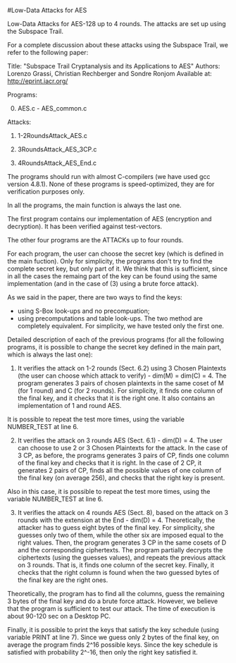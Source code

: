 #Low-Data Attacks for AES

Low-Data Attacks for AES-128 up to 4 rounds. The attacks are set up using the Subspace Trail.

For a complete discussion about these attacks using the Subspace Trail, we refer to the following paper:

Title: "Subspace Trail Cryptanalysis and its Applications to AES" Authors: Lorenzo Grassi, Christian Rechberger and Sondre Ronjom Available at: http://eprint.iacr.org/

Programs:

0) AES.c - AES_common.c

Attacks:

1) 1-2RoundsAttack_AES.c

2) 3RoundsAttack_AES_3CP.c

3) 4RoundsAttack_AES_End.c

The programs should run with almost C-compilers (we have used gcc version 4.8.1). None of these programs is speed-optimized, they are for verification purposes only.

In all the programs, the main function is always the last one.

The first program contains our implementation of AES (encryption and decryption). It has been verified against test-vectors.

The other four programs are the ATTACKs up to four rounds.

For each program, the user can choose the secret key (which is defined in the main fuction).
Only for simplicity, the programs don't try to find the complete secret key, but only part of it.
We think that this is sufficient, since in all the cases the remaing part of the key can be found using the same implementation (and in the case of (3) using a brute force attack).

As we said in the paper, there are two ways to find the keys:
- using S-Box look-ups and no precompuation;
- using precomputations and table look-ups.
The two method are completely equivalent.
For simplicity, we have tested only the first one. 

Detailed description of each of the previous programs (for all the following programs, it is possible to change the secret key defined in the main part,
which is always the last one):

1) It verifies the attack on 1-2 rounds (Sect. 6.2) using 3 Chosen Plaintexts (the user can choose which attack to verify) - dim(M) = dim(C) = 4.
The program generates 3 pairs of chosen plaintexts in the same coset of M (for 1 round) and C (for 2 rounds).
For simplicity, it finds one column of the final key, and it checks that it is the right one.
It also contains an implementation of 1 and round AES.

It is possible to repeat the test more times, using the variable NUMBER_TEST at line 6.

2) It verifies the attack on 3 rounds AES (Sect. 6.1) - dim(D) = 4.
The user can choose to use 2 or 3 Chosen Plaintexts for the attack.
In the case of 3 CP, as before, the programs generates 3 pairs of CP, finds one column of the final key and checks that it is right.
In the case of 2 CP, it generates 2 pairs of CP, finds all the possible values of one column of the final key (on average 256), and checks that the
right key is present.

Also in this case, it is possible to repeat the test more times, using the variable NUMBER_TEST at line 6.

3) It verifies the attack on 4 rounds AES (Sect. 8), based on the attack on 3 rounds with the extension at the End - dim(D) = 4. 
Theoretically, the attacker has to guess eight bytes of the final key.
For simplicity, she guesses only two of them, while the other six are imposed equal to the right values.
Then, the program generates 3 CP in the same cosets of D and the corresponding ciphertexts.
The program partially decrypts the ciphertexts (using the guesses values), and repeats the previous attack on 3 rounds.
That is, it finds one column of the secret key.
Finally, it checks that the right column is found when the two guessed bytes of the final key are the right ones.

Theoretically, the program has to find all the columns, guess the remaining 3 bytes of the final key and do a brute force attack.
However, we believe that the program is sufficient to test our attack.
The time of execution is about 90-120 sec on a Desktop PC.

Finally, it is possible to print the keys that satisfy the key schedule (using variable PRINT at line 7).
Since we guess only 2 bytes of the final key, on average the program finds 2^16 possible keys. Since the key schedule is satisfied with probability 2^-16, then only the right key satisfied it.
